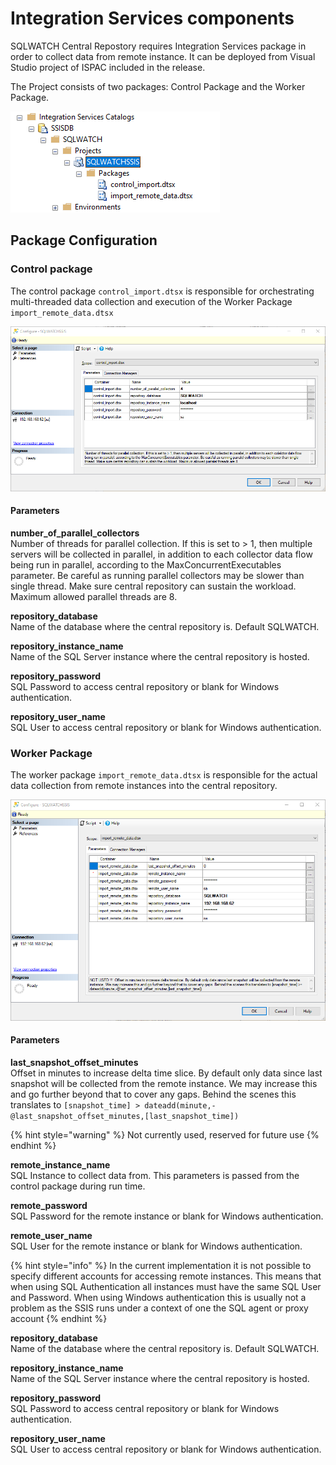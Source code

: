# Integration Services components

SQLWATCH Central Repostory requires Integration Services package in order to collect data from remote instance. It can be deployed from Visual Studio project of ISPAC included in the release. 

The Project consists of two packages: Control Package and the Worker Package. 

![](../../.gitbook/assets/image%20%2836%29.png)

## Package Configuration

### Control package

The control package `control_import.dtsx` is responsible for orchestrating multi-threaded data collection and execution of the Worker Package `import_remote_data.dtsx`

![](../../.gitbook/assets/image%20%2825%29.png)

#### Parameters

**number\_of\_parallel\_collectors**  
Number of threads for parallel collection. If this is set to &gt; 1, then multiple servers will be collected in parallel, in addition to each collector data flow being run in parallel, according to the MaxConcurrentExecutables parameter. Be careful as running parallel collectors may be slower than single thread. Make sure central repository can sustain the workload. Maximum allowed parallel threads are 8.

**repository\_database**  
Name of the database where the central repository is. Default SQLWATCH.

**repository\_instance\_name**  
Name of the SQL Server instance where the central repository is hosted.

**repository\_password**  
SQL Password to access central repository or blank for Windows authentication.

**repository\_user\_name**  
SQL User to access central repository or blank for Windows authentication.

### Worker Package

The worker package `import_remote_data.dtsx` is responsible for the actual data collection from remote instances into the central repository. 

![](../../.gitbook/assets/image%20%2847%29.png)

#### Parameters

**last\_snapshot\_offset\_minutes**  
Offset in minutes to increase delta time slice. By default only data since last snapshot will be collected from the remote instance. We may increase this and go further beyond that to cover any gaps. Behind the scenes this translates to `[snapshot_time] > dateadd(minute,-@last_snapshot_offset_minutes,[last_snapshot_time])`

{% hint style="warning" %}
Not currently used, reserved for future use
{% endhint %}

**remote\_instance\_name**  
SQL Instance to collect data from. This parameters is passed from the control package during run time.

**remote\_password**  
SQL Password for the remote instance or blank for Windows authentication.

**remote\_user\_name**  
SQL User for the remote instance or blank for Windows authentication.

{% hint style="info" %}
In the current implementation it is not possible to specify different accounts for accessing remote instances. This means that when using SQL Authentication all instances must have the same SQL User and Password. When using Windows authentication this is usually not a problem as the SSIS runs under a context of one the SQL agent or proxy account
{% endhint %}

**repository\_database**  
Name of the database where the central repository is. Default SQLWATCH.

**repository\_instance\_name**  
Name of the SQL Server instance where the central repository is hosted.

**repository\_password**  
SQL Password to access central repository or blank for Windows authentication.

**repository\_user\_name**  
SQL User to access central repository or blank for Windows authentication.

